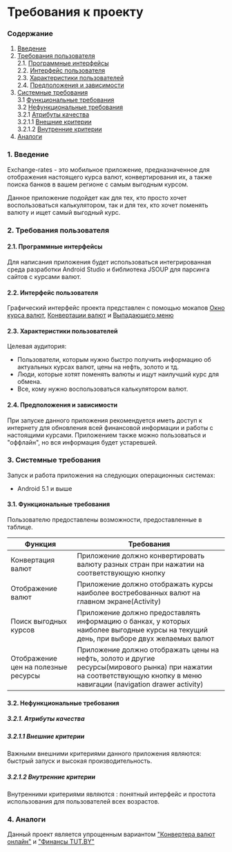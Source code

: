 # Требования к проекту
### Содержание
1. [Введение](#1)
2. [Требования пользователя](#2) <br>
  2.1. [Программные интерфейсы](#2.1) <br>
  2.2. [Интерфейс пользователя](#2.2) <br>
  2.3. [Характеристики пользователей](#2.3) <br>
  2.4. [Предположения и зависимости](#2.4) <br>
3. [Системные требования](#3.) <br>
  3.1 [Функциональные требования](#3.1) <br>
  3.2 [Нефункциональные требования](#3.2) <br>
     3.2.1 [Атрибуты качества](#3.2.1) <br>
     3.2.1.1 [Внешние критерии](#3.2.1.1) <br>
     3.2.1.2 [Внутренние критерии](#3.2.1.2) <br>
4. [Аналоги](#4) <br>

  
### 1. Введение <a name="1"></a>
Exchange-rates - это мобильное приложение, предназначенное для отображения настоящего курса валют, конвертирования их, а также поиска банков в вашем регионе с самым выгодным курсом.

Данное приложение подойдет как для тех, кто просто хочет воспользоваться калькулятором, так и для тех, кто хочет поменять валюту и ищет самый выгодный курс. 
 

### 2. Требования пользователя <a name="2"></a>
#### 2.1. Программные интерфейсы <a name="2.1"></a>
Для написания приложения будет использоваться интегрированная среда разработки Android Studio и библиотека JSOUP для парсинга сайтов с курсами валют.
#### 2.2. Интерфейс пользователя <a name="2.2"></a>
Графический интерфейс проекта представлен с помощью мокапов [Окно курса валют](https://github.com/Shvingelskiy/Exchange-rates/blob/master/Documents/Mockups/exchange-rates.jpg), [Конвертации валют](https://github.com/Shvingelskiy/Exchange-rates/blob/master/Documents/Mockups/converter.jpg) и [Выпадающего меню](https://github.com/Shvingelskiy/Exchange-rates/blob/master/Documents/Mockups/Navigation-drawer-activity.jpg)


#### 2.3. Характеристики пользователей <a name="2.3"></a>
Целевая аудитория:
* Пользователи, которым нужно быстро получить информацию об актуальных курсах валют, цены на нефть, золото и тд.
* Люди, которые хотят поменять валюты и ищут наилучший курс для обмена.
* Все, кому нужно воспользоваться калькулятором валют. 
#### 2.4. Предположения и зависимости <a name="2.4"></a>
При запуске данного приложения рекомендуется иметь доступ к интернету для обновления всей финансовой информации и работы с настоящими курсами. Приложением также можно пользоваться и "оффлайн", но вся информация будет устаревшей.
### 3. Системные требования <a name="3"></a>
Запуск и работа приложения на следующих операционных системах:
* Android 5.1 и выше
#### 3.1. Функциональные требования <a name="3.1"></a>
Пользователю предоставлены возможности, предоставленные в таблице.

Функция | Требования
--- | ---
Конвертация валют | Приложение должно конвертировать валюту разных стран при нажатии на соответствующую кнопку 
Отображение валют | Приложение должно отображать курсы наиболее востребованных валют на главном экране(Activity)
Поиск выгодных курсов | Приложение должно предоставлять информацию о банках, у которых наиболее выгодные курсы на текущий день, при выборе двух желаемых валют
Отображение цен на полезные ресурсы | Приложение должно отображать цены на нефть, золото и другие ресурсы(мирового рынка) при нажатии на соответствующую кнопку в меню навигации (navigation drawer activity)

#### 3.2. Нефункциональные требования <a name="3.2"></a>
  ##### 3.2.1. Атрибуты качества <a name="3.2.1"></a>
  ##### 3.2.1.1 Внешние критерии <a name="3.2.1.1"></a>
Важными внешними критериями данного приложения являются: быстрый запуск и высокая производительность.
  ##### 3.2.1.2 Внутренние критерии <a name="3.2.1.2"></a>
Внутренними критериями являются : понятный интерфейс и простота использования для пользователей всех возрастов.
### 4. Аналоги <a name="4"></a>
Данный проект является упрощенным вариантом ["Конвертера валют онлайн"](https://myfin.by/converter/) и ["Финансы TUT.BY"](https://finance.tut.by/)
